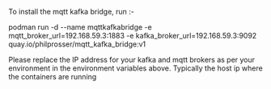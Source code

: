 To install the mqtt kafka bridge, run :-

podman run -d --name mqttkafkabridge -e mqtt_broker_url=192.168.59.3:1883 -e kafka_broker_url=192.168.59.3:9092 quay.io/philprosser/mqtt_kafka_bridge:v1

Please replace the IP address for your kafka and mqtt brokers as per your environment in the environment variables above. Typically the host ip where the containers are running